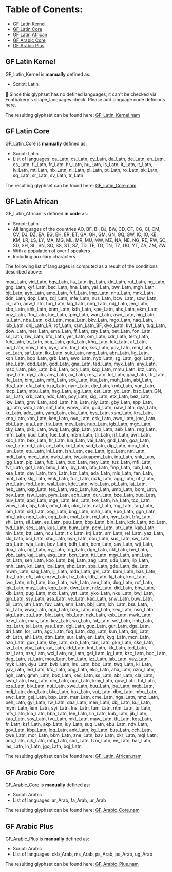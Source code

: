# Table of Conents:


* [GF Latin Kernel](#gf_latin_kernel)
* [GF Latin Core](#gf_latin_core)
* [GF Latin African](#gf_latin_african)
* [GF Arabic Core](#gf_arabic_core)
* [GF Arabic Plus](#gf_arabic_plus)


## GF Latin Kernel

GF_Latin_Kernel is **manually** defined as:

* Script: Latin

🛑 Since this glyphset has no defined languages, it can't be checked via Fontbakery's shape_languages check. Please add language code definions here.

The resulting glyphset can be found here: [GF_Latin_Kernel.nam](/Lib/glyphsets/definitions/nam/GF_Latin_Kernel.nam)


## GF Latin Core

GF_Latin_Core is **manually** defined as:

* Script: Latin
* List of languages: ca_Latn, cs_Latn, cy_Latn, da_Latn, de_Latn, en_Latn, es_Latn, fi_Latn, fr_Latn, hr_Latn, hu_Latn, is_Latn, it_Latn, lt_Latn, lv_Latn, mt_Latn, nb_Latn, nl_Latn, pl_Latn, pt_Latn, ro_Latn, sk_Latn, sq_Latn, sr_Latn, sv_Latn, tr_Latn

The resulting glyphset can be found here: [GF_Latin_Core.nam](/Lib/glyphsets/definitions/nam/GF_Latin_Core.nam)


## GF Latin African

GF_Latin_African is defined **in code** as:

* Script: Latin
* All languages of the countries AO, BF, BI, BJ, BW, CD, CF, CG, CI, CM, CV, DJ, DZ, EA, EG, EH, ER, ET, GA, GH, GM, GN, GQ, GW, IC, IO, KE, KM, LR, LS, LY, MA, MG, ML, MR, MU, MW, MZ, NA, NE, NG, RE, RW, SC, SD, SH, SL, SN, SO, SS, ST, SZ, TD, TF, TG, TN, TZ, UG, YT, ZA, ZM, ZW
* With a population of over 1 speakers
* Including auxiliary characters


The following list of languages is computed as a result of the conditions described above:

mua_Latn, vid_Latn, bqv_Latn, lia_Latn, ijs_Latn, kln_Latn, ruf_Latn, ng_Latn, gng_Latn, kyf_Latn, bsc_Latn, hna_Latn, yal_Latn, bwr_Latn, mgh_Latn, bjt_Latn, ayb_Latn, amo_Latn, fuf_Latn, lmp_Latn, nhu_Latn, mnk_Latn, ddn_Latn, dop_Latn, zdj_Latn, mfe_Latn, nus_Latn, bcw_Latn, sxw_Latn, iri_Latn, anw_Latn, toq_Latn, lag_Latn, nnq_Latn, ndj_Latn, jen_Latn, sbp_Latn, shk_Latn, bnm_Latn, kdh_Latn, kpe_Latn, ahs_Latn, ekm_Latn, pnz_Latn, ffm_Latn, lue_Latn, tpm_Latn, wan_Latn, awo_Latn, hig_Latn, lu_Latn, nba_Latn, oki_Latn, moa_Latn, bkv_Latn, mgo_Latn, naq_Latn, lob_Latn, dnj_Latn_LR, rof_Latn, xsm_Latn_BF, dyo_Latn, kvf_Latn, tuq_Latn, dow_Latn, mer_Latn, ema_Latn, ff_Latn, zay_Latn, bet_Latn, fon_Latn, sn_Latn, ziw_Latn, bfd_Latn, yer_Latn, om_Latn, cdr_Latn, tem_Latn, fuh_Latn, tn_Latn, bcq_Latn, guk_Latn, khq_Latn, lok_Latn, af_Latn, adj_Latn, nnw_Latn, byv_Latn, tnr_Latn, kss_Latn, pov_Latn, mhi_Latn, so_Latn, saf_Latn, ikx_Latn, suk_Latn, nmg_Latn, abn_Latn, lig_Latn, kqn_Latn, bqp_Latn, grb_Latn, ewo_Latn, nyb_Latn, sg_Latn, gqr_Latn, she_Latn, dbd_Latn, god_Latn, gna_Latn, ted_Latn, myx_Latn, any_Latn, msc_Latn, pko_Latn, bib_Latn, bcy_Latn, kcg_Latn, mmu_Latn, ktz_Latn, iqw_Latn, dyi_Latn, anv_Latn, aa_Latn, res_Latn, lol_Latn, gaa_Latn, ttr_Latn, ife_Latn, bim_Latn, mfd_Latn, sok_Latn, ktu_Latn, muh_Latn, abi_Latn, dts_Latn, cfa_Latn, bza_Latn, nym_Latn, dje_Latn, kmb_Latn, vun_Latn, mcp_Latn, mbu_Latn, hag_Latn, ajg_Latn, kst_Latn, yo_Latn, bsc_Latn_GN, bsj_Latn, xrb_Latn, ndc_Latn, poy_Latn, sig_Latn, etx_Latn, bez_Latn, ikw_Latn, gmv_Latn, acd_Latn, hia_Latn, niy_Latn, gby_Latn, spp_Latn, ig_Latn, wob_Latn, snf_Latn, wmw_Latn, gud_Latn, naw_Latn, dya_Latn, kr_Latn, ade_Latn, yam_Latn, eka_Latn, bys_Latn, xsm_Latn, krs_Latn, knp_Latn, xon_Latn, ken_Latn, nyo_Latn, csk_Latn, awc_Latn, jmc_Latn, pbi_Latn, ala_Latn, tiv_Latn, mev_Latn, nup_Latn, igb_Latn, mgc_Latn, cky_Latn, pkb_Latn, bwq_Latn, gkp_Latn, yao_Latn, aeb_Latn, rng_Latn, mfn_Latn, bud_Latn, fue_Latn, mzm_Latn, tlj_Latn, rif_Latn, avn_Latn, kdc_Latn, bex_Latn, flr_Latn, lua_Latn, vai_Latn, gnd_Latn, goa_Latn, kye_Latn, nd_Latn, cri_Latn, kdl_Latn, sad_Latn, dip_Latn, mcu_Latn, lun_Latn, etu_Latn, lnl_Latn, ish_Latn, cae_Latn, ige_Latn, ntr_Latn, mdt_Latn, meq_Latn, nwb_Latn, tw_akuapem_Latn, idu_Latn, snk_Latn, lgg_Latn, pip_Latn, fub_Latn, buc_Latn, mey_Latn, tuz_Latn, mfi_Latn, fvr_Latn, gof_Latn, bmq_Latn, iby_Latn, bfo_Latn, fmp_Latn, rub_Latn, kea_Latn, dav_Latn, tmh_Latn, kzr_Latn, ada_Latn, mls_Latn, fan_Latn, mnf_Latn, kkj_Latn, emk_Latn, fuc_Latn, mzk_Latn, agq_Latn, nfr_Latn, yre_Latn, fod_Latn, wal_Latn, kde_Latn, wib_Latn, pt_Latn, laj_Latn, neb_Latn, ksp_Latn, teo_Latn, vag_Latn, luo_Latn, umb_Latn, bom_Latn, bev_Latn, tsw_Latn, pym_Latn, ach_Latn, dur_Latn, bze_Latn, xuo_Latn, nuv_Latn, apd_Latn, mge_Latn, les_Latn, tke_Latn, ha_Latn, tcd_Latn, vmw_Latn, bjv_Latn, mfo_Latn, nko_Latn, nat_Latn, log_Latn, taq_Latn, lam_Latn, sid_Latn, xog_Latn, bng_Latn, man_Latn, kpo_Latn, ggn_Latn, nfu_Latn, ngp_Latn, cgg_Latn, maf_Latn, rn_Latn, nyn_Latn, bfa_Latn, shi_Latn, sil_Latn, es_Latn, puu_Latn, bbp_Latn, bin_Latn, kck_Latn, ttq_Latn, tvd_Latn, ses_Latn, kus_Latn, bum_Latn, pcm_Latn, utr_Latn, kab_Latn, nin_Latn, btt_Latn, ncu_Latn, tik_Latn, ktj_Latn, srr_Latn, rel_Latn, yaz_Latn, sld_Latn, bci_Latn, shu_Latn, byn_Latn, cou_Latn, sus_Latn, sw_Latn, crs_Latn, wja_Latn, bov_Latn, bdh_Latn, bem_Latn, sav_Latn, wji_Latn, dua_Latn, ngl_Latn, ny_Latn, tog_Latn, dgh_Latn, ckl_Latn, bvi_Latn, ybb_Latn, kaj_Latn, asg_Latn, bcn_Latn, ttj_Latn, mgy_Latn, ann_Latn, lot_Latn, seh_Latn, koo_Latn, bej_Latn, zag_Latn, udu_Latn, lip_Latn, nnh_Latn, kri_Latn, ica_Latn, shz_Latn, sba_Latn, gde_Latn, de_Latn, mwm_Latn, saq_Latn, ijj_Latn, mda_Latn, gvl_Latn, kam_Latn, bas_Latn, tbz_Latn, efi_Latn, mzw_Latn, hz_Latn, ldb_Latn, kj_Latn, knc_Latn, lwo_Latn, nrb_Latn, box_Latn, rwk_Latn, avu_Latn, dug_Latn, rcf_Latn, jgk_Latn, muy_Latn, kqp_Latn, dwr_Latn, ndz_Latn, did_Latn, bhy_Latn, kib_Latn, pug_Latn, mxc_Latn, yat_Latn, yko_Latn, nku_Latn, bwj_Latn, gjn_Latn, ssy_Latn, asa_Latn, ve_Latn, kad_Latn, snw_Latn, buw_Latn, pil_Latn, uth_Latn, fuv_Latn, enn_Latn, bbj_Latn, ich_Latn, bss_Latn, toi_Latn, wwa_Latn, ngb_Latn, bzx_Latn, mg_Latn, keu_Latn, nso_Latn, atg_Latn, zu_Latn, blo_Latn, ibb_Latn, nzk_Latn, ksb_Latn, mwk_Latn, bzw_Latn, mas_Latn, kez_Latn, wo_Latn, fat_Latn, sef_Latn, nhb_Latn, loz_Latn, tal_Latn, yas_Latn, dgi_Latn, guz_Latn, gur_Latn, dga_Latn, dri_Latn, lor_Latn, agc_Latn, fuq_Latn, dzg_Latn, kun_Latn, dnj_Latn, xh_Latn, ahl_Latn, dtm_Latn, sur_Latn, en_Latn, kyq_Latn, mcn_Latn, azo_Latn, gux_Latn, kby_Latn, sxb_Latn, tan_Latn, gkn_Latn, cko_Latn, izr_Latn, yba_Latn, kai_Latn, idd_Latn, knf_Latn, ikk_Latn, tod_Latn, nzi_Latn, nza_Latn, wci_Latn, nr_Latn, gel_Latn, lg_Latn, kzc_Latn, bqc_Latn, dag_Latn, st_Latn, mos_Latn, bm_Latn, izz_Latn, jab_Latn, yay_Latn, myk_Latn, dyu_Latn, bvb_Latn, lnu_Latn, bbo_Latn, twq_Latn, ki_Latn, yav_Latn, led_Latn, kfo_Latn, png_Latn, ekp_Latn, aha_Latn, ozm_Latn, ngh_Latn, gmm_Latn, boz_Latn, xed_Latn, ss_Latn, abr_Latn, cla_Latn, swb_Latn, bsq_Latn, din_Latn, ogc_Latn, kmy_Latn, guw_Latn, tul_Latn, eza_Latn, biv_Latn, nui_Latn, xwe_Latn, buu_Latn, jbu_Latn, mqb_Latn, mdj_Latn, dno_Latn, bkc_Latn, bax_Latn, vut_Latn, dbq_Latn, mbo_Latn, swc_Latn, gej_Latn, bsp_Latn, mur_Latn, cme_Latn, nga_Latn, nmz_Latn, beh_Latn, gyi_Latn, rw_Latn, daa_Latn, men_Latn, cbj_Latn, kuj_Latn, mym_Latn, lem_Latn, syi_Latn, lns_Latn, tum_Latn, ntm_Latn, ts_Latn, mfv_Latn, kia_Latn, bba_Latn, lee_Latn, lln_Latn, kub_Latn, jib_Latn, kao_Latn, soy_Latn, tvu_Latn, mkl_Latn, maw_Latn, tfi_Latn, kqs_Latn, fr_Latn, ksf_Latn, akp_Latn, luy_Latn, suq_Latn, ebu_Latn, ndv_Latn, gov_Latn, kbp_Latn, loq_Latn, ank_Latn, kg_Latn, bus_Latn, cch_Latn, cwe_Latn, mor_Latn, bkm_Latn, zne_Latn, bav_Latn, okr_Latn, mql_Latn, anc_Latn, cjk_Latn, mfq_Latn, sbd_Latn, tzm_Latn, ee_Latn, har_Latn, las_Latn, ln_Latn, jgo_Latn, bqj_Latn

The resulting glyphset can be found here: [GF_Latin_African.nam](/Lib/glyphsets/definitions/nam/GF_Latin_African.nam)


## GF Arabic Core

GF_Arabic_Core is **manually** defined as:

* Script: Arabic
* List of languages: ar_Arab, fa_Arab, ur_Arab

The resulting glyphset can be found here: [GF_Arabic_Core.nam](/Lib/glyphsets/definitions/nam/GF_Arabic_Core.nam)


## GF Arabic Plus

GF_Arabic_Plus is **manually** defined as:

* Script: Arabic
* List of languages: ckb_Arab, ms_Arab, ps_Arab, ps_Arab, ug_Arab

The resulting glyphset can be found here: [GF_Arabic_Plus.nam](/Lib/glyphsets/definitions/nam/GF_Arabic_Plus.nam)

